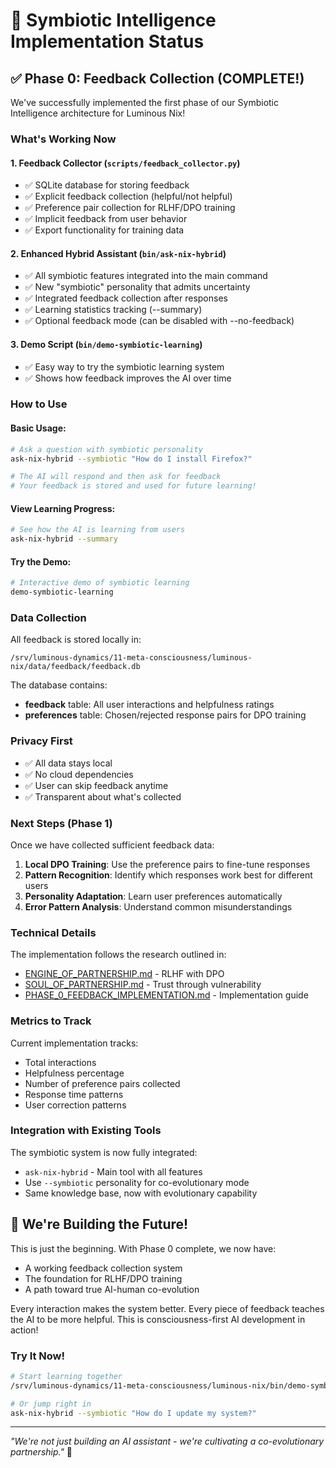 # 🧬 Symbiotic Intelligence Implementation Status

## ✅ Phase 0: Feedback Collection (COMPLETE!)

We've successfully implemented the first phase of our Symbiotic Intelligence architecture for Luminous Nix!

### What's Working Now

#### 1. **Feedback Collector** (`scripts/feedback_collector.py`)
- ✅ SQLite database for storing feedback
- ✅ Explicit feedback collection (helpful/not helpful)
- ✅ Preference pair collection for RLHF/DPO training
- ✅ Implicit feedback from user behavior
- ✅ Export functionality for training data

#### 2. **Enhanced Hybrid Assistant** (`bin/ask-nix-hybrid`)
- ✅ All symbiotic features integrated into the main command
- ✅ New "symbiotic" personality that admits uncertainty
- ✅ Integrated feedback collection after responses
- ✅ Learning statistics tracking (--summary)
- ✅ Optional feedback mode (can be disabled with --no-feedback)

#### 3. **Demo Script** (`bin/demo-symbiotic-learning`)
- ✅ Easy way to try the symbiotic learning system
- ✅ Shows how feedback improves the AI over time

### How to Use

#### Basic Usage:
```bash
# Ask a question with symbiotic personality
ask-nix-hybrid --symbiotic "How do I install Firefox?"

# The AI will respond and then ask for feedback
# Your feedback is stored and used for future learning!
```

#### View Learning Progress:
```bash
# See how the AI is learning from users
ask-nix-hybrid --summary
```

#### Try the Demo:
```bash
# Interactive demo of symbiotic learning
demo-symbiotic-learning
```

### Data Collection

All feedback is stored locally in:
```
/srv/luminous-dynamics/11-meta-consciousness/luminous-nix/data/feedback/feedback.db
```

The database contains:
- **feedback** table: All user interactions and helpfulness ratings
- **preferences** table: Chosen/rejected response pairs for DPO training

### Privacy First

- ✅ All data stays local
- ✅ No cloud dependencies
- ✅ User can skip feedback anytime
- ✅ Transparent about what's collected

### Next Steps (Phase 1)

Once we have collected sufficient feedback data:

1. **Local DPO Training**: Use the preference pairs to fine-tune responses
2. **Pattern Recognition**: Identify which responses work best for different users
3. **Personality Adaptation**: Learn user preferences automatically
4. **Error Pattern Analysis**: Understand common misunderstandings

### Technical Details

The implementation follows the research outlined in:
- [ENGINE_OF_PARTNERSHIP.md](docs/VISION/research/ENGINE_OF_PARTNERSHIP.md) - RLHF with DPO
- [SOUL_OF_PARTNERSHIP.md](docs/VISION/research/SOUL_OF_PARTNERSHIP.md) - Trust through vulnerability
- [PHASE_0_FEEDBACK_IMPLEMENTATION.md](docs/ACTIVE/development/PHASE_0_FEEDBACK_IMPLEMENTATION.md) - Implementation guide

### Metrics to Track

Current implementation tracks:
- Total interactions
- Helpfulness percentage
- Number of preference pairs collected
- Response time patterns
- User correction patterns

### Integration with Existing Tools

The symbiotic system is now fully integrated:
- `ask-nix-hybrid` - Main tool with all features
- Use `--symbiotic` personality for co-evolutionary mode
- Same knowledge base, now with evolutionary capability

## 🎉 We're Building the Future!

This is just the beginning. With Phase 0 complete, we now have:
- A working feedback collection system
- The foundation for RLHF/DPO training
- A path toward true AI-human co-evolution

Every interaction makes the system better. Every piece of feedback teaches the AI to be more helpful. This is consciousness-first AI development in action!

### Try It Now!

```bash
# Start learning together
/srv/luminous-dynamics/11-meta-consciousness/luminous-nix/bin/demo-symbiotic-learning

# Or jump right in
ask-nix-hybrid --symbiotic "How do I update my system?"
```

---

*"We're not just building an AI assistant - we're cultivating a co-evolutionary partnership."* 💝